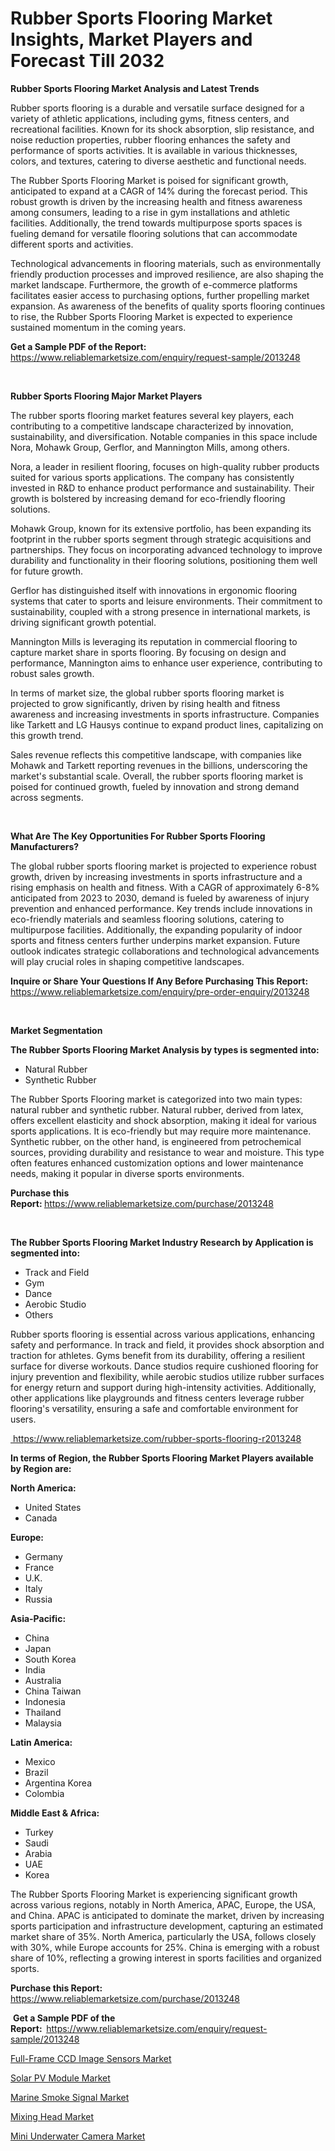 <p><h1>Rubber Sports Flooring Market Insights, Market Players and Forecast Till 2032</h1></p><p><strong>Rubber Sports Flooring Market Analysis and Latest Trends</strong></p>
<p><p>Rubber sports flooring is a durable and versatile surface designed for a variety of athletic applications, including gyms, fitness centers, and recreational facilities. Known for its shock absorption, slip resistance, and noise reduction properties, rubber flooring enhances the safety and performance of sports activities. It is available in various thicknesses, colors, and textures, catering to diverse aesthetic and functional needs.</p><p>The Rubber Sports Flooring Market is poised for significant growth, anticipated to expand at a CAGR of 14% during the forecast period. This robust growth is driven by the increasing health and fitness awareness among consumers, leading to a rise in gym installations and athletic facilities. Additionally, the trend towards multipurpose sports spaces is fueling demand for versatile flooring solutions that can accommodate different sports and activities.</p><p>Technological advancements in flooring materials, such as environmentally friendly production processes and improved resilience, are also shaping the market landscape. Furthermore, the growth of e-commerce platforms facilitates easier access to purchasing options, further propelling market expansion. As awareness of the benefits of quality sports flooring continues to rise, the Rubber Sports Flooring Market is expected to experience sustained momentum in the coming years.</p></p>
<p><strong>Get a Sample PDF of the Report:&nbsp;</strong> <a href="https://www.reliablemarketsize.com/enquiry/request-sample/2013248?utm_campaign=1898&utm_medium=2&utm_source=Github&utm_content=ia&utm_term=30012025&utm_id=rubber-sports-flooring">https://www.reliablemarketsize.com/enquiry/request-sample/2013248</a></p>
<p>&nbsp;</p>
<p><strong>Rubber Sports Flooring Major Market Players</strong></p>
<p><p>The rubber sports flooring market features several key players, each contributing to a competitive landscape characterized by innovation, sustainability, and diversification. Notable companies in this space include Nora, Mohawk Group, Gerflor, and Mannington Mills, among others.</p><p>Nora, a leader in resilient flooring, focuses on high-quality rubber products suited for various sports applications. The company has consistently invested in R&D to enhance product performance and sustainability. Their growth is bolstered by increasing demand for eco-friendly flooring solutions.</p><p>Mohawk Group, known for its extensive portfolio, has been expanding its footprint in the rubber sports segment through strategic acquisitions and partnerships. They focus on incorporating advanced technology to improve durability and functionality in their flooring solutions, positioning them well for future growth.</p><p>Gerflor has distinguished itself with innovations in ergonomic flooring systems that cater to sports and leisure environments. Their commitment to sustainability, coupled with a strong presence in international markets, is driving significant growth potential.</p><p>Mannington Mills is leveraging its reputation in commercial flooring to capture market share in sports flooring. By focusing on design and performance, Mannington aims to enhance user experience, contributing to robust sales growth.</p><p>In terms of market size, the global rubber sports flooring market is projected to grow significantly, driven by rising health and fitness awareness and increasing investments in sports infrastructure. Companies like Tarkett and LG Hausys continue to expand product lines, capitalizing on this growth trend. </p><p>Sales revenue reflects this competitive landscape, with companies like Mohawk and Tarkett reporting revenues in the billions, underscoring the market's substantial scale. Overall, the rubber sports flooring market is poised for continued growth, fueled by innovation and strong demand across segments.</p></p>
<p>&nbsp;</p>
<p><strong>What Are The Key Opportunities For Rubber Sports Flooring Manufacturers?</strong></p>
<p><p>The global rubber sports flooring market is projected to experience robust growth, driven by increasing investments in sports infrastructure and a rising emphasis on health and fitness. With a CAGR of approximately 6-8% anticipated from 2023 to 2030, demand is fueled by awareness of injury prevention and enhanced performance. Key trends include innovations in eco-friendly materials and seamless flooring solutions, catering to multipurpose facilities. Additionally, the expanding popularity of indoor sports and fitness centers further underpins market expansion. Future outlook indicates strategic collaborations and technological advancements will play crucial roles in shaping competitive landscapes.</p></p>
<p><strong>Inquire or Share Your Questions If Any Before Purchasing This Report:</strong> <a href="https://www.reliablemarketsize.com/enquiry/pre-order-enquiry/2013248?utm_campaign=1898&utm_medium=2&utm_source=Github&utm_content=ia&utm_term=30012025&utm_id=rubber-sports-flooring">https://www.reliablemarketsize.com/enquiry/pre-order-enquiry/2013248</a></p>
<p>&nbsp;</p>
<p><strong>Market Segmentation</strong></p>
<p><strong>The Rubber Sports Flooring Market Analysis by types is segmented into:</strong></p>
<p><ul><li>Natural Rubber</li><li>Synthetic Rubber</li></ul></p>
<p><p>The Rubber Sports Flooring market is categorized into two main types: natural rubber and synthetic rubber. Natural rubber, derived from latex, offers excellent elasticity and shock absorption, making it ideal for various sports applications. It is eco-friendly but may require more maintenance. Synthetic rubber, on the other hand, is engineered from petrochemical sources, providing durability and resistance to wear and moisture. This type often features enhanced customization options and lower maintenance needs, making it popular in diverse sports environments.</p></p>
<p><strong>Purchase this Report:&nbsp;</strong><a href="https://www.reliablemarketsize.com/purchase/2013248?utm_campaign=1898&utm_medium=2&utm_source=Github&utm_content=ia&utm_term=30012025&utm_id=rubber-sports-flooring">https://www.reliablemarketsize.com/purchase/2013248</a></p>
<p>&nbsp;</p>
<p><strong>The Rubber Sports Flooring Market Industry Research by Application is segmented into:</strong></p>
<p><ul><li>Track and Field</li><li>Gym</li><li>Dance</li><li>Aerobic Studio</li><li>Others</li></ul></p>
<p><p>Rubber sports flooring is essential across various applications, enhancing safety and performance. In track and field, it provides shock absorption and traction for athletes. Gyms benefit from its durability, offering a resilient surface for diverse workouts. Dance studios require cushioned flooring for injury prevention and flexibility, while aerobic studios utilize rubber surfaces for energy return and support during high-intensity activities. Additionally, other applications like playgrounds and fitness centers leverage rubber flooring's versatility, ensuring a safe and comfortable environment for users.</p></p>
<p><a href="https://www.reliablemarketsize.com/rubber-sports-flooring-r2013248?utm_campaign=1898&utm_medium=2&utm_source=Github&utm_content=ia&utm_term=30012025&utm_id=rubber-sports-flooring">&nbsp;https://www.reliablemarketsize.com/rubber-sports-flooring-r2013248</a></p>
<p><strong>In terms of Region, the Rubber Sports Flooring Market Players available by Region are:</strong></p>
<p>
    <p> <strong> North America: </strong>
        <ul>
            <li>United States</li>
            <li>Canada</li>
        </ul>
        </p> 
    <p> <strong> Europe: </strong>
        <ul>
            <li>Germany</li>
            <li>France</li>
            <li>U.K.</li>
            <li>Italy</li>
            <li>Russia</li>
        </ul>
        </p> 
    <p> <strong> Asia-Pacific: </strong>
        <ul>
            <li>China</li>
            <li>Japan</li>
            <li>South Korea</li>
            <li>India</li>
            <li>Australia</li>
            <li>China Taiwan</li>
            <li>Indonesia</li>
            <li>Thailand</li>
            <li>Malaysia</li>
        </ul>
        </p> 
    <p> <strong> Latin America: </strong>
        <ul>
            <li>Mexico</li>
            <li>Brazil</li>
            <li>Argentina Korea</li>
            <li>Colombia</li>
        </ul>
        </p> 
    <p> <strong> Middle East & Africa: </strong>
        <ul>
            <li>Turkey</li>
            <li>Saudi</li>
            <li>Arabia</li>
            <li>UAE</li>
            <li>Korea</li>
        </ul>
    </p>
    </p>
<p><p>The Rubber Sports Flooring Market is experiencing significant growth across various regions, notably in North America, APAC, Europe, the USA, and China. APAC is anticipated to dominate the market, driven by increasing sports participation and infrastructure development, capturing an estimated market share of 35%. North America, particularly the USA, follows closely with 30%, while Europe accounts for 25%. China is emerging with a robust share of 10%, reflecting a growing interest in sports facilities and organized sports.</p></p>
<p><strong>Purchase this Report: </strong><a href="https://www.reliablemarketsize.com/purchase/2013248?utm_campaign=1898&utm_medium=2&utm_source=Github&utm_content=ia&utm_term=30012025&utm_id=rubber-sports-flooring">https://www.reliablemarketsize.com/purchase/2013248</a></p>
<p>&nbsp;<strong>Get a Sample PDF of the Report:&nbsp;&nbsp;</strong><a href="https://www.reliablemarketsize.com/enquiry/request-sample/2013248?utm_campaign=1898&utm_medium=2&utm_source=Github&utm_content=ia&utm_term=30012025&utm_id=rubber-sports-flooring">https://www.reliablemarketsize.com/enquiry/request-sample/2013248</a></p>
<p><strong></strong></p>
<p><p><a href="https://www.linkedin.com/pulse/full-frame-ccd-image-sensors-market-size-share-analysis-4wmwc?utm_campaign=1898&utm_medium=2&utm_source=Github&utm_content=ia&utm_term=30012025&utm_id=rubber-sports-flooring">Full-Frame CCD Image Sensors Market</a></p><p><a href="https://www.linkedin.com/pulse/solar-pv-module-market-size-global-industry-analysis-growth-rucgc?utm_campaign=1898&utm_medium=2&utm_source=Github&utm_content=ia&utm_term=30012025&utm_id=rubber-sports-flooring">Solar PV Module Market</a></p><p><a href="https://www.linkedin.com/pulse/global-perspectives-marine-smoke-signal-market-trends-uh4oc?utm_campaign=1898&utm_medium=2&utm_source=Github&utm_content=ia&utm_term=30012025&utm_id=rubber-sports-flooring">Marine Smoke Signal Market</a></p><p><a href="https://www.linkedin.com/pulse/mixing-headmarketinsightsmarketsizeandgrowthprospectswithanestimatedcagrof144from2025to2032-y4xye?utm_campaign=1898&utm_medium=2&utm_source=Github&utm_content=ia&utm_term=30012025&utm_id=rubber-sports-flooring">Mixing Head Market</a></p><p><a href="https://www.linkedin.com/pulse/investing-mini-underwater-camera-market-trends-leading-products-re4oe?utm_campaign=1898&utm_medium=2&utm_source=Github&utm_content=ia&utm_term=30012025&utm_id=rubber-sports-flooring">Mini Underwater Camera Market</a></p></p>